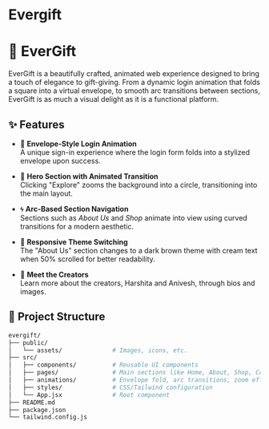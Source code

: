 # Evergift
# 🎁 EverGift

EverGift is a beautifully crafted, animated web experience designed to bring a touch of elegance to gift-giving. From a dynamic login animation that folds a square into a virtual envelope, to smooth arc transitions between sections, EverGift is as much a visual delight as it is a functional platform.

## ✨ Features

- 📨 **Envelope-Style Login Animation**  
  A unique sign-in experience where the login form folds into a stylized envelope upon success.

- 🌄 **Hero Section with Animated Transition**  
  Clicking "Explore" zooms the background into a circle, transitioning into the main layout.

- 🌀 **Arc-Based Section Navigation**  
  Sections such as *About Us* and *Shop* animate into view using curved transitions for a modern aesthetic.

- 🎨 **Responsive Theme Switching**  
  The "About Us" section changes to a dark brown theme with cream text when 50% scrolled for better readability.

- 👤 **Meet the Creators**  
  Learn more about the creators, Harshita and Anivesh, through bios and images.

## 📂 Project Structure

```bash
evergift/
├── public/
│   └── assets/              # Images, icons, etc.
├── src/
│   ├── components/          # Reusable UI components
│   ├── pages/               # Main sections like Home, About, Shop, Contact
│   ├── animations/          # Envelope fold, arc transitions, zoom effects
│   ├── styles/              # CSS/Tailwind configuration
│   └── App.jsx              # Root component
├── README.md
├── package.json
└── tailwind.config.js
